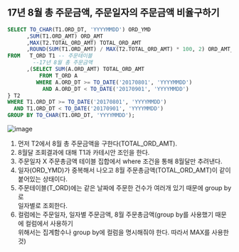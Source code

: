 ## 17년 8월 총 주문금액, 주문일자의 주문금액 비율구하기
```sql
SELECT TO_CHAR(T1.ORD_DT, 'YYYYMMDD') ORD_YMD
      ,SUM(T1.ORD_AMT) ORD_AMT
      ,MAX(T2.TOTAL_ORD_AMT) TOTAL_ORD_AMT
      ,ROUND(SUM(T1.ORD_AMT) / MAX(T2.TOTAL_ORD_AMT) * 100, 2) ORD_AMT_RT
FROM   T_ORD T1 -- 주문테이블
        --17년 8월 총 주문금액
      ,(SELECT SUM(A.ORD_AMT) TOTAL_ORD_AMT
          FROM T_ORD A
         WHERE A.ORD_DT >= TO_DATE('20170801', 'YYYYMMDD')
           AND A.ORD_DT < TO_DATE('20170901', 'YYYYMMDD')
} T2
WHERE T1.ORD_DT >= TO_DATE('20170801', 'YYYYMMDD')
  AND T1.ORD_DT < TO_DATE('20170901', 'YYYYMMDD')
GROUP BY TO_CHAR(T1.ORD_DT, 'YYYYMMDD');
```
![image](https://user-images.githubusercontent.com/33191974/146397830-417537ef-7ad2-474b-a157-16d683ea0f82.png)  
1. 먼저 T2에서 8월 총 주문금액을 구한다(TOTAL_ORD_AMT). 
2. 8월달 조회결과에 대해 T1과 카테시안 조인을 한다.   
3. 주문일자 X 주문총금액 테이블 집합에서 where 조건을 통해 8월달만 추려낸다.  
4. 일자(ORD_YMD)가 중복해서 나오고 8월 주문총금액(TOTAL_ORD_AMT)이 같이 붙어있는 상태이다. 
5. 주문테이블(T_ORD)에는 같은 날짜에 주문한 건수가 여러개 있기 때문에 group by로  
일자별로 조회한다.  
5. 컬럼에는 주문일자, 일자별 주문금액, 8월 주문총금액(group by를 사용했기 때문에 컬럼에서 사용하기   
위해서는 집계함수나 group by에 컬럼을 명시해줘야 한다. 따라서 MAX를 사용한 것)


        
